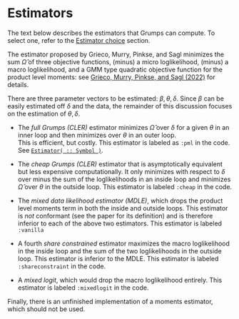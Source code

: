 # Estimators

The text below describes the estimators that Grumps can compute.  To select one, refer to the [Estimator choice](@ref) section.

The estimator proposed by Grieco, Murry, Pinkse, and Sagl minimizes the sum $\hat\Omega$ of three objective functions, (minus) a micro loglikelihood, (minus) a macro loglikelihood, and a GMM type quadratic objective function for the product level moments: see [Grieco, Murry, Pinkse, and Sagl (2022)](http://joris.pinkse.org/paper/grumps/) for details.  

There are three parameter vectors to be estimated: $\beta,\theta,\delta$.  Since $\beta$ can be easily estimated off $\delta$ and the data, the remainder of this discussion focuses on the estimation of $\theta,\delta$.

* The *full Grumps (CLER)* estimator minimizes $\hat\Omega$ over $\delta$ for a given $\theta$ in an inner loop and then minimizes over $\theta$ in an outer loop.  
    This is efficient, but costly. This estimator is labeled as `:pml` in the code. See [`Estimator( :: Symbol )`](@ref).

* The *cheap Grumps (CLER)*  estimator that is asymptotically equivalent but less expensive computationally. It only minimizes with respect to $\delta$ over minus the sum of the loglikelihoods in an inside loop and minimizes $\hat \Omega$ over $\theta$ in the outside loop. This estimator is labeled `:cheap` in the code. 

* The *mixed data likelihood estimator (MDLE)*, which drops the product level moments term in both the inside and outside loops.  This estimator is *not* conformant (see the paper for its definition) and is therefore inferior to each of the above two estimators. This estimator is labeled `:vanilla`

* A fourth *share constrained* estimator maximizes the macro loglikelihood in the inside loop and the sum of the two loglikelihoods in the outside loop.  This  estimator is inferior to the MDLE. This estimator is labeled `:shareconstraint` in the code.

* A *mixed logit*, which would drop the macro loglikelihood entirely. This estimator is labeled `:mixedlogit` in the code. 

Finally, there is an unfinished implementation of a moments estimator, which should not be used.
